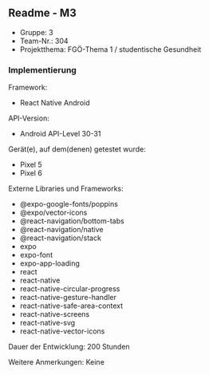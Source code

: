 ## Readme - M3

* Gruppe: 3
* Team-Nr.: 304
* Projektthema: FGÖ-Thema 1 / studentische Gesundheit

### Implementierung

Framework:
- React Native Android

API-Version:
- Android API-Level 30-31

Gerät(e), auf dem(denen) getestet wurde:
- Pixel 5
- Pixel 6

Externe Libraries und Frameworks:
- @expo-google-fonts/poppins
- @expo/vector-icons
- @react-navigation/bottom-tabs
- @react-navigation/native
- @react-navigation/stack
- expo
- expo-font
- expo-app-loading
- react
- react-native
- react-native-circular-progress
- react-native-gesture-handler
- react-native-safe-area-context
- react-native-screens
- react-native-svg
- react-native-vector-icons

Dauer der Entwicklung:
200 Stunden

Weitere Anmerkungen:
Keine